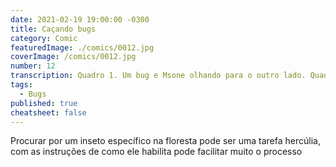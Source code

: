 ```yaml
---
date: 2021-02-19 19:00:00 -0300
title: Caçando bugs
category: Comic
featuredImage: ./comics/0012.jpg
coverImage: /comics/0012.jpg
number: 12
transcription: Quadro 1. Um bug e Msone olhando para o outro lado. Quadro 2. Novamente, um bug e Msone olhando para o outro lado. Quadro 3. Um bug gigante e Msone saindo Msone fala "Bom! Nenhum bug por aqui, reportaram errado.".
tags:
  - Bugs
published: true
cheatsheet: false
---
```


Procurar por um inseto específico na floresta pode ser uma tarefa hercúlia, com as instruções de como ele habilita pode facilitar muito o processo
